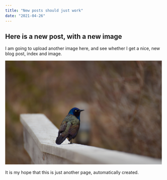 ```yaml
---
title: "New posts should just work"
date: "2021-04-26"
---
```


## Here is a new post, with a new image

I am going to upload another image here, and see whether I get a nice, new blog post, index and image.

![A lovely-coloured grackle.](../images/NIK_68889_2.jpg)

It is my hope that this is just another page, automatically created.